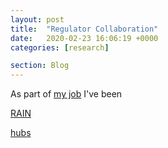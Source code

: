 ```yaml
---
layout: post
title:  "Regulator Collaboration"
date:   2020-02-23 16:06:19 +0000
categories: [research]

section: Blog
---
```


As part of [my job](/myJob) I've been 

[RAIN](http://rainhub.org.uk/)

 [hubs](/hubs)
